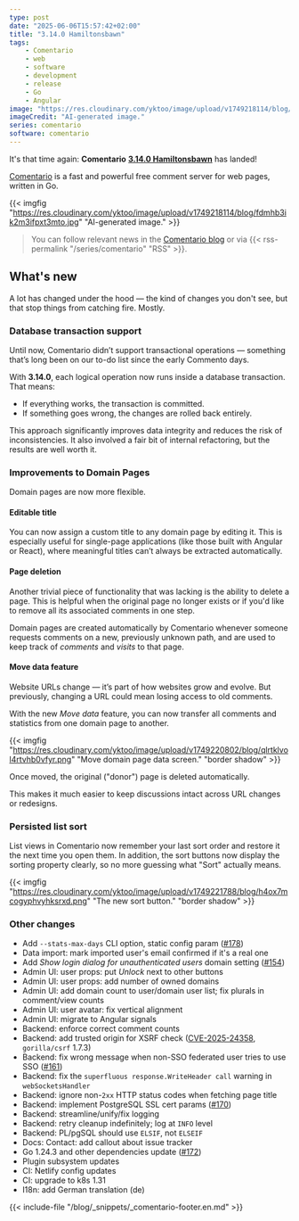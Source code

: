 ```yaml
---
type: post
date: "2025-06-06T15:57:42+02:00"
title: "3.14.0 Hamiltonsbawn"
tags:
    - Comentario
    - web
    - software
    - development
    - release
    - Go
    - Angular
image: "https://res.cloudinary.com/yktoo/image/upload/v1749218114/blog/fdmhb3ik2m3ifpxt3mto.jpg"
imageCredit: "AI-generated image."
series: comentario
software: comentario
---
```


It's that time again: **Comentario** [**3.14.0 Hamiltonsbawn**](https://gitlab.com/comentario/comentario/-/releases/v3.14.0) has landed!

[Comentario](/software/comentario) is a fast and powerful free comment server for web pages, written in Go.

{{< imgfig "https://res.cloudinary.com/yktoo/image/upload/v1749218114/blog/fdmhb3ik2m3ifpxt3mto.jpg" "AI-generated image." >}}

> <i class="fas fa-info-circle"></i> You can follow relevant news in the [Comentario blog](/series/comentario) or via {{< rss-permalink "/series/comentario" "RSS" >}}.

## What's new

<!--more-->

A lot has changed under the hood — the kind of changes you don't see, but that stop things from catching fire. Mostly.

### Database transaction support

Until now, Comentario didn’t support transactional operations — something that’s long been on our to-do list since the early Commento days.

With **3.14.0**, each logical operation now runs inside a database transaction. That means:

* If everything works, the transaction is committed.
* If something goes wrong, the changes are rolled back entirely.

This approach significantly improves data integrity and reduces the risk of inconsistencies. It also involved a fair bit of internal refactoring, but the results are well worth it.

### Improvements to Domain Pages

Domain pages are now more flexible.

#### Editable title

You can now assign a custom title to any domain page by editing it. This is especially useful for single-page applications (like those built with Angular or React), where meaningful titles can’t always be extracted automatically.

#### Page deletion

Another trivial piece of functionality that was lacking is the ability to delete a page. This is helpful when the original page no longer exists or if you'd like to remove all its associated comments in one step.

Domain pages are created automatically by Comentario whenever someone requests comments on a new, previously unknown path, and are used to keep track of *comments* and *visits* to that page.

#### Move data feature

Website URLs change — it’s part of how websites grow and evolve. But previously, changing a URL could mean losing access to old comments.

With the new *Move data* feature, you can now transfer all comments and statistics from one domain page to another.

{{< imgfig "https://res.cloudinary.com/yktoo/image/upload/v1749220802/blog/qlrtklvol4rtvhb0vfyr.png" "Move domain page data screen." "border shadow" >}}

Once moved, the original ("donor") page is deleted automatically.

This makes it much easier to keep discussions intact across URL changes or redesigns.

### Persisted list sort

List views in Comentario now remember your last sort order and restore it the next time you open them. In addition, the sort buttons now display the sorting property clearly, so no more guessing what "Sort" actually means.

{{< imgfig "https://res.cloudinary.com/yktoo/image/upload/v1749221788/blog/h4ox7mcogyphvyhksrxd.png" "The new sort button." "border shadow" >}}

### Other changes

* Add `--stats-max-days` CLI option, static config param ([#178](https://gitlab.com/comentario/comentario/-/issues/178))
* Data import: mark imported user's email confirmed if it's a real one
* Add *Show login dialog for unauthenticated users* domain setting ([#154](https://gitlab.com/comentario/comentario/-/issues/154))
* Admin UI: user props: put *Unlock* next to other buttons
* Admin UI: user props: add number of owned domains
* Admin UI: add domain count to user/domain user list; fix plurals in comment/view counts
* Admin UI: user avatar: fix vertical alignment
* Admin UI: migrate to Angular signals
* Backend: enforce correct comment counts
* Backend: add trusted origin for XSRF check ([CVE-2025-24358](https://nvd.nist.gov/vuln/detail/CVE-2025-24358), `gorilla/csrf` 1.7.3)
* Backend: fix wrong message when non-SSO federated user tries to use SSO ([#161](https://gitlab.com/comentario/comentario/-/issues/161))
* Backend: fix the `superfluous response.WriteHeader call` warning in `webSocketsHandler`
* Backend: ignore non-`2xx` HTTP status codes when fetching page title
* Backend: implement PostgreSQL SSL cert params ([#170](https://gitlab.com/comentario/comentario/-/issues/170)) 
* Backend: streamline/unify/fix logging
* Backend: retry cleanup indefinitely; log at `INFO` level
* Backend: PL/pgSQL should use `ELSIF`, not `ELSEIF`
* Docs: Contact: add callout about issue tracker
* Go 1.24.3 and other dependencies update ([#172](https://gitlab.com/comentario/comentario/-/issues/172))
* Plugin subsystem updates
* CI: Netlify config updates
* CI: upgrade to k8s 1.31
* I18n: add German translation (de)

{{< include-file "/blog/_snippets/_comentario-footer.en.md" >}}
